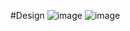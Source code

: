 #Design
![image](https://user-images.githubusercontent.com/101544206/168423877-d1d94e74-d264-4438-b03a-2e38d91e459c.png)
![image](https://user-images.githubusercontent.com/101544206/168423893-8a4102c5-1518-4a1a-b0aa-6655a5d9e319.png)
